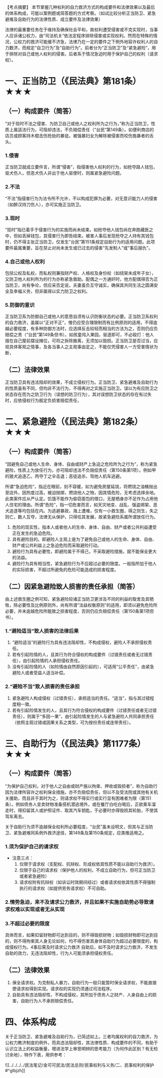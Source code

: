 【考点摘要】
本节掌握几种权利的自力救济方式的构成要件和法律效果以及最后的体系构成，可能以案例题或简答题的方式考察。（如试比较分析正当防卫、紧急避难及自助行为的法律性质、成立要件及法律效果）

法律的最重要任务在于维持及确保社会平和，故权利遭受侵害或不克实现时，当事人应诉诸公权力，由“司法机关”依法定程序排除侵害或实现权利。然而在特殊的情况，公权力的救济可能缓不济急，法律乃在一定的要件之下例外地容许权利人的自力数济，而规定“自卫行为”及“自助行为”。前者分为“正当防卫”及“紧急避险”，用于排除对自己或他人权利的侵害。后者系于情况急迫时用于保护自己的权利（请求权）。
# 一、正当防卫（《民法典》第181条）★★★
## （一）构成要件（简答）
“对于现时不法之侵害、为防卫自己或他人之权利所为之行为，”称为正当防卫，性质上属适法行为，可阻却违法，不负赔偿责任（“台民“第149条）。如便利商店的店员或顾客持木棍击伤抢劫的暴徒。被强暴妇女为解除被侵害而咬伤施暴者的舌头。
### 1.侵害
正当防卫就成立要件言，所谓“侵害”，指侵害他人权利的行为，如抢夺路人钱包，驱犬伤人，但恶犬伤人非出于他人驱使时，则属紧急避险问题。
### 2.不法
“不法”指侵害行为为法令所不允许，不以构成犯罪为必要，对无意识能力人的侵害（如醉汉持刀伤人），亦可实施正当防卫。
### 3.现时
“现时”指已着手于侵害行为的实施而尚未结束。如抢夺他人钱包尚在奔跑藏医之中，但如丢掉钱包，其侵害行为即告结束。被害人事后发现抢夺之人持有其钱包时，仍不得主张正当防卫，仅发生”台民“第151条规定自助行为的适用问题。此项要件最属重要，旨在禁止对尚未发生或已过去的侵害“先发制人”或“事后报仇”。
### 4.自己或他人权利
包括公权及私权，而私权则兼指财产权、人格权及身份权（如绕架未成年子女），又防卫他人权利所为的行为亦称紧急救助。配偶之一方通奸时，他方配偶得否为正当防卫，尚有争论，但应采否定说，夫妻虽负互守诚实，确保其共同生活之圆满安全及幸福义务，但非属得以实力防卫之权利。
### 5.防御的意识
正当防卫系为防御自己或他人的意思自须有认识防衡状态的必要。正当防卫系权利的自力救济，虽属以“正对不正”，惟仍应受合理限制而有比例原则的适用，不得逾越必要程度，有多种防御方法时，应选择反击较轻而相当的方法为之，否则仍应负赔偿之责（”台民“第149条但书）。如孩童闯入果园，驱逐即可，不必殴打：他人擅在自己屋前摆设摊位，可将之拆除搬离，无须加以毁损。正当防卫是否过当，应视具体客观之情事，及各当事人之主观事由定之，不能仅凭侵害人一方受害情状为断，
## （二）法律效果
正当防卫具有违法阻却的效果，不成立侵权行为。正当防卫、紧急避难及自助行为的性质虽有不同，但均非不法行为，不得再对之实施正当防卫。误以为有应防卫之状态存在而为之防卫行为（误想的防卫行为），其对误想防卫状态的存在有过失时，应依侵权行为舰定负损害赔偿责任，
# 二、紧急避险（《民法典》第182条）★★★
## （一）构成要件（简答）
“因避免自己或他人生命、身体、自由或财产上急迫之危险所为之行为”，称为紧急避险，性质上为放任行为，亦可阻却违法不负赔偿贵任（第150条第1项）。例如甲的狼犬追逐乙，丙夺丁之伞击退；恶徒追杀、驾他人机车逃避。

所谓“急迫危险”，指近在眼前，刻不容缓，如为避免房屋延烧，将燃烧之油桶抛出至店外，因热度过高，被迫抛掷，燃烧他人之物，因其情危险，无考虑选择余地。此类案件应从严认定。饥饿不能作为偷窃面包的借口，无屋栖身亦不足作为占用他人住宅的理由。所谓“危险”，指一切危害而言，如天灾地变、战乱、强盗绑架、恶犬追逐等均包括在内。为逃避暴政，海上遭难，仅有一小救生圈，得之则生，失之则亡，数人互夺，法律无从保护，只得任其发展，故紧急避险系属所谓放任行为。

1. 危险的现实性，指本人或者他人的生命、身体、自由、财产或者公共利益遭受正在发生的急迫危险。
2. 具有避险目的。即避险人主观上是为了避免自己或他人的生命、身体、自由、财产或公共利益上之急迫危险而采取避险行动。
3. 避险行为具有必要性，即避险属于不得己，不采取避险措施，就不能保全更大的法益。
4. 避险行为具有相当性，紧急避险行为不应超过必要的限度。一般指所加于他人的实际损害，不超过所避免的危险可能造成的损害程度。
## （二）因紧急避险致人损害的责任承担（简答）
由上述救生圈之例可知，紧急避险较诸正当防卫更涉及不同的利益的取舍及其牺牲，除必要性及比例原则外，尚有所谓“法益权衡原则”的适用，即须以避免危险所必要，并未逾越危险所能致之损害程度，否则仍应负赔偿责任（第150条第1项但书）。
### 1.“避险适当”致人损害的法律后果
1. “避险适当”的避险行为具有违法阻却性，不构成侵权，避险人不承担侵权责任。
2. 若有引起险情的人，且其行为符合侵权的构成要件（过错责任或者无过错责任），由引起险情的人承担侵权责任。
3. 没有引起险情的人（如险情由自然原因引起的），可适用“公平责任”，由紧急避险人或者受益人适当补偿。
### 2.“避险不当”致人损害的责任承担
1. 紧急避险人构成侵权（过错责任），承担适当的责任。“适当”，指与其过错程度相一致。
2. 若有引起险情发生的人，且其行为符合侵权的构成要件（过错责任或者无过错责任），则属于“多因一果”，由引起险情发生的人与紧急避险人共同承担责任（依照主观过错或因果关系之类型，可为按份责任或连带责任）。
# 三、自助行为（《民法典》第1177条）★★★
## （一）构成要件（简答）
“为保护自己权利，对于他人之自由或财产施以拘束、押收或毁损者”，称为自助行因为法律所容许之权利保全措施，亦不负赔偿责任，但以不及受法院或其他有关机关援助，而且非于其时为之，则请求权不得实行或实行显有困难者为限（第151条）。例如债务人变卖财物准备搭机潜逃境外，或在餐厅白吃白喝后，正欲乘车溜走时，得扣留其人或护照证件、取其汽车钥匙，于必要时亦得毁损其轮胎，不使其驾车离去。

关于自助行为须不逾越保全权利所必要程度，“台民”虽未设明文，但其与正当防卫、紧急避难同系例外救济途径，第149条及第150条规定，应类推适用之。
### 1.须为保护自己的请求权
- 注意三点：
	1. 仅限于请求权（支配权、抗辩权、形成权依其性质不能以自助行为救济）。
	2. 仅限于自己的请求权（保护他人的权利，不成立自助行为，但可正当防卫或者紧急避险）
	3. 请求权附有抗辩权（如诉讼时效期间经过）或者请求权依其性质不得强制执行的请求权（如提供劳务请求权）不可自助。
### 2.情势急迫，来不及请求公力救济，并且如果不实施自助势必导致请求权难以实现或者无从实现
### 3.不超过必要的限度
具体而言，如果扣留财物即可达到目的，则不得毁损财物；如毁损财物即可达到目的，则不得拘束其人身无论如何，均不得伤害其身体自助行为超过必要限度的，构成侵权行为。4事后需及时请求公力救济
自助后，如不及时请求公力救济，不发生自助的效力，无违法阻却性，行为人可能须承担侵权责任。
## （二）法律效果
1. 保全请求权。为克制私人暴力，自助行为一般只能暂时保全请求权，不能直接使请求权得到实现。请求权的实现仍须通过司法程序。
2. 自助具有违法阻却性，不构成侵权，其所加于债务人之财产、人身自由上的损害，自助行为人不承担赔偿责任。
# 四、体系构成
关于正当防卫、紧急避难及自助行为，已简述如上。三者均属权利的自力救济，为公权力教济制度的例外，而具违法阻却性，其法律性质、构成要件的不同，有助于认识立法上的权益衡量，增进法学上审思明辨的思考能力（为何作此区别？有无检讨余地），特作下表，用供参考：

![[../../../../民法笔记/金可可民法/民法总则/民事权利与义务/二、民事权利的保护#^glbjzh]]